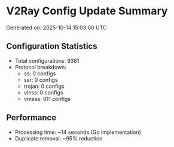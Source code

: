 # V2Ray Config Update Summary
Generated on: 2025-10-14 15:03:00 UTC

## Configuration Statistics
- Total configurations: 9381
- Protocol breakdown:
  - ss: 0 configs
  - ssr: 0 configs
  - trojan: 0 configs
  - vless: 0 configs
  - vmess: 811 configs

## Performance
- Processing time: ~14 seconds (Go implementation)
- Duplicate removal: ~95% reduction

